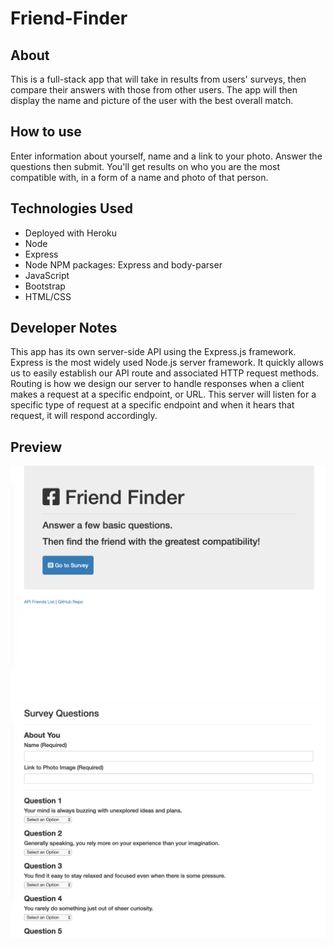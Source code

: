 # Friend-Finder

## About
This is a full-stack app that will take in results from users' surveys, then compare their answers with those from other users. The app will then display the name and picture of the user with the best overall match.

## How to use
Enter information about yourself, name and a link to your photo. Answer the questions then submit. You'll get results on who you are the most compatible with, in a form of a name and photo of that person.

## Technologies Used
* Deployed with Heroku
* Node
* Express
* Node NPM packages: Express and body-parser 
* JavaScript
* Bootstrap
* HTML/CSS

## Developer Notes
This app has its own server-side API using the Express.js framework. Express is the most widely used Node.js server framework. It quickly allows us to easily establish our API route and associated HTTP request methods. Routing is how we design our server to handle responses when a client makes a request at a specific endpoint, or URL. This server will listen for a specific type of request at a specific endpoint and when it hears that request, it will respond accordingly. 

## Preview
![](firstpage.png)
![](surveypage.png)